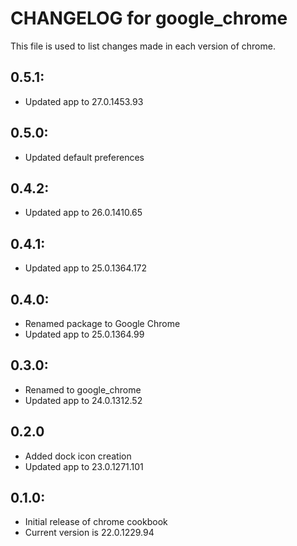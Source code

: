 # CHANGELOG for google_chrome

This file is used to list changes made in each version of chrome.

## 0.5.1: 

* Updated app to 27.0.1453.93

## 0.5.0:

* Updated default preferences

## 0.4.2:

* Updated app to 26.0.1410.65

## 0.4.1:

* Updated app to 25.0.1364.172

## 0.4.0:
* Renamed package to Google Chrome
* Updated app to 25.0.1364.99

## 0.3.0:

* Renamed to google_chrome
* Updated app to 24.0.1312.52

## 0.2.0

* Added dock icon creation
* Updated app to 23.0.1271.101

## 0.1.0:

* Initial release of chrome cookbook
* Current version is 22.0.1229.94
